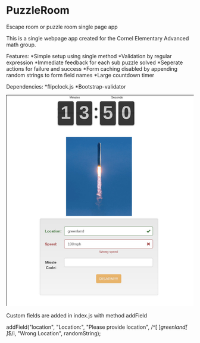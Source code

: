 # PuzzleRoom
Escape room or puzzle room single page app

This is a single webpage app created for the Cornel Elementary Advanced math group. 

Features:
*Simple setup using single method
*Validation by regular expression
*Immediate feedback for each sub puzzle solved
*Seperate actions for failure and success
*Form caching disabled by appending random strings to form field names
*Large countdown timer

Dependencies:
*flipclock.js
*Bootstrap-validator

![Sample Image](images/Sample.jpg "Sample Page")

Custom fields are added in index.js with method addField
   
  addField("location", "Location:", "Please provide location",
            /^[ ]*greenland[ ]*$/i, "Wrong Location", randomString);
